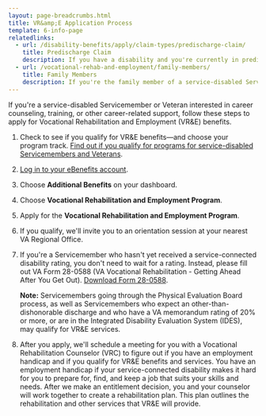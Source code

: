 ```yaml
---
layout: page-breadcrumbs.html
title: VR&amp;E Application Process
template: 6-info-page
relatedlinks:
  - url: /disability-benefits/apply/claim-types/predischarge-claim/
    title: Predischarge Claim
    description: If you have a disability and you're currently in predischarge status, file a claim to help speed up the claim decision process.
  - url: /vocational-rehab-and-employment/family-members/
    title: Family Members
    description: If you're the family member of a service-disabled Servicemember or Veteran, find out if you qualify for certain counseling services, training, and education benefits. 
---
```


<div class="va-introtext">

If you're a service-disabled Servicemember or Veteran interested in career counseling, training, or other career-related support, follow these steps to apply for Vocational Rehabilitation and Employment (VR&amp;E) benefits. 

</div>

<ol class="process">

<li class="step one">

Check to see if you qualify for VR&amp;E benefits—and choose your program track. [Find out if you qualify for programs for service-disabled Servicemembers and Veterans](/vocational-rehab-and-employment/service-disabled/). 

</li>

<li class="step two">

[Log in to your eBenefits account](https://www.ebenefits.va.gov/ebenefits/homepage).

</li>

<li class="step three">

Choose **Additional Benefits** on your dashboard.

</li>

<li class="step four">

Choose **Vocational Rehabilitation and Employment Program**.

</li>

<li class="step five">

Apply for the **Vocational Rehabilitation and Employment Program**. 

</li>

<li class="step six">

If you qualify, we'll invite you to an orientation session at your nearest VA Regional Office.

</li>

<li class="step seven">

If you're a Servicemember who hasn't yet received a service-connected disability rating, you don't need to wait for a rating. Instead, please fill out VA Form 28-0588 (VA Vocational Rehabilitation - Getting Ahead After You Get Out). [Download Form 28-0588](http://www.vba.va.gov/pubs/forms/VBA-28-0588-ARE.pdf).

**Note:** Servicemembers going through the Physical Evaluation Board process, as well as Servicemembers who expect an other-than-dishonorable discharge and who have a VA memorandum rating of 20% or more, or are in the Integrated Disability Evaluation System (IDES), may qualify for VR&amp;E services.

</li>

<li class="step last eight">

After you apply, we'll schedule a meeting for you with a Vocational Rehabilitation Counselor (VRC) to figure out if you have an employment handicap and if you qualify for VR&amp;E benefits and services. You have an employment handicap if your service-connected disability makes it hard for you to prepare for, find, and keep a job that suits your skills and needs. After we make an entitlement decision, you and your counselor will work together to create a rehabilitation plan. This plan outlines the rehabilitation and other services that VR&amp;E will provide.

</li>

</ol>
